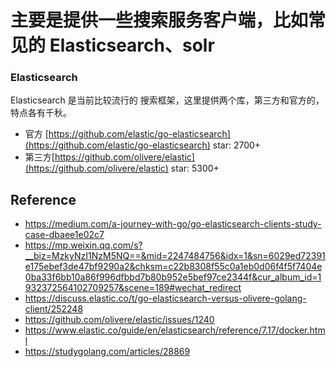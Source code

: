 # 主要是提供一些搜索服务客户端，比如常见的 Elasticsearch、solr


### Elasticsearch 

Elasticsearch 是当前比较流行的 搜索框架，这里提供两个库，第三方和官方的，特点各有千秋。

- 官方 [https://github.com/elastic/go-elasticsearch](https://github.com/elastic/go-elasticsearch) star: 2700+
- 第三方[https://github.com/olivere/elastic](https://github.com/olivere/elastic) star: 5300+

## Reference

- https://medium.com/a-journey-with-go/go-elasticsearch-clients-study-case-dbaee1e02c7
- https://mp.weixin.qq.com/s?__biz=MzkyNzI1NzM5NQ==&mid=2247484756&idx=1&sn=6029ed72391e175ebef3de47bf9290a2&chksm=c22b8308f55c0a1eb0d06f4f5f7404e0ba33f6bb10a86f996dfbbd7b80b952e5bef97ce2344f&cur_album_id=1932372564102709257&scene=189#wechat_redirect
- https://discuss.elastic.co/t/go-elasticsearch-versus-olivere-golang-client/252248
- https://github.com/olivere/elastic/issues/1240
- https://www.elastic.co/guide/en/elasticsearch/reference/7.17/docker.html
- https://studygolang.com/articles/28869